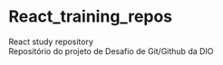 # React_training_repos
React study repository  
Repositório do projeto de Desafio de Git/Github da DIO
